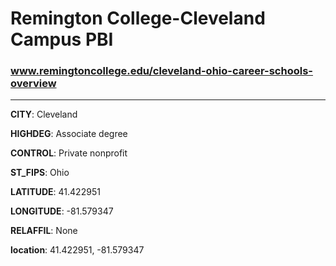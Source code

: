 # Remington College-Cleveland Campus PBI
### www.remingtoncollege.edu/cleveland-ohio-career-schools-overview
---
**CITY**: Cleveland

**HIGHDEG**: Associate degree

**CONTROL**: Private nonprofit

**ST_FIPS**: Ohio

**LATITUDE**: 41.422951

**LONGITUDE**: -81.579347

**RELAFFIL**: None

**location**: 41.422951, -81.579347